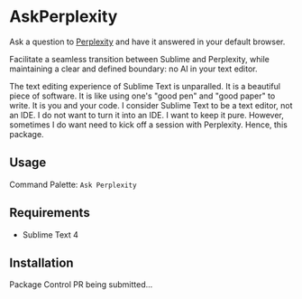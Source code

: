 # AskPerplexity

Ask a question to [Perplexity](https://perplexity.ai) and have it answered in your default browser.

Facilitate a seamless transition between Sublime and Perplexity, while maintaining a clear and defined boundary: no AI in your text editor.

The text editing experience of Sublime Text is unparalled. It is a beautiful piece of software. It is like using one's "good pen" and "good paper" to write. It is you and your code. I consider Sublime Text to be a text editor, not an IDE. I do not want to turn it into an IDE. I want to keep it pure. However, sometimes I do want need to kick off a session with Perplexity. Hence, this package.

## Usage

Command Palette: `Ask Perplexity`

## Requirements

- Sublime Text 4

## Installation

Package Control PR being submitted...
